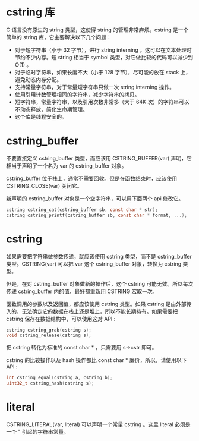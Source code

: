 # cstring 库

C 语言没有原生的 string 类型，这使得 string 的管理非常麻烦。cstring 是一个简单的 string 库，它主要解决以下几个问题：

* 对于短字符串（小于 32 字节），进行 string interning 。这可以在文本处理时节约不少内存。短 string 相当于 symbol 类型，对它做比较的代码可以减少到 O(1) 。
* 对于临时字符串，如果长度不大（小于 128 字节），尽可能的放在 stack 上，避免动态内存分配。
* 支持常量字符串，对于常量短字符串只做一次 string interning 操作。
* 使用引用计数管理相同的字符串，减少字符串的拷贝。
* 短字符串，常量字符串，以及引用次数非常多（大于 64K 次）的字符串可以不动态释放，简化生命期管理。
* 这个库是线程安全的。

# cstring_buffer

不要直接定义 cstring_buffer 类型，而应该用 CSTRING_BUFFER(var) 声明，它相当于声明了一个名为 var 的 cstring_buffer 对象。

cstring_buffer 位于栈上，通常不需要回收。但是在函数结束时，应该使用 CSTRING_CLOSE(var) 关闭它。

新声明的 cstring_buffer 对象是一个空字符串，可以用下面两个 api 修改它。

```C
cstring cstring_cat(cstring_buffer sb, const char * str);
cstring cstring_printf(cstring_buffer sb, const char * format, ...);
```

# cstring

如果需要把字符串做参数传递，就应该使用 cstring 类型，而不是 cstring_buffer 类型。CSTRING(var) 可以把 var 这个 cstring_buffer 对象，转换为 cstring 类型。

但是，在对 cstring_buffer 对象做新的操作后，这个 cstring 可能无效。所以每次传递 cstring_buffer 内的值，最好都重新用 CSTRING 宏取一次。

函数调用的参数以及返回值，都应该使用 cstring 类型。如果 cstring 是由外部传入的，无法确定它的数据在栈上还是堆上，所以不能长期持有。如果需要把 cstring 保存在数据结构中，可以使用这对 API :
```C
cstring cstring_grab(cstring s);
void cstring_release(cstring s);
```

把 cstring 转化为标准的 const char * ，只需要用 s->cstr 即可。

cstring 的比较操作以及 hash 操作都比 const char * 廉价，所以，请使用以下 API :
```C
int cstring_equal(cstring a, cstring b);
uint32_t cstring_hash(cstring s);
```

# literal

CSTRING_LITERAL(var, literal) 可以声明一个常量 cstring 。这里 literal 必须是一个 " 引起的字符串常量。


